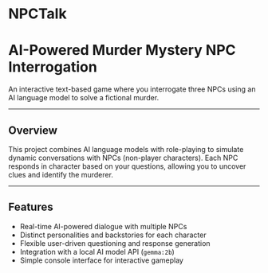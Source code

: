 # NPCTalk
# AI-Powered Murder Mystery NPC Interrogation

An interactive text-based game where you interrogate three NPCs using an AI language model to solve a fictional murder.

---

## Overview

This project combines AI language models with role-playing to simulate dynamic conversations with NPCs (non-player characters). Each NPC responds in character based on your questions, allowing you to uncover clues and identify the murderer.

---

## Features

- Real-time AI-powered dialogue with multiple NPCs  
- Distinct personalities and backstories for each character  
- Flexible user-driven questioning and response generation  
- Integration with a local AI model API (`gemma:2b`)  
- Simple console interface for interactive gameplay